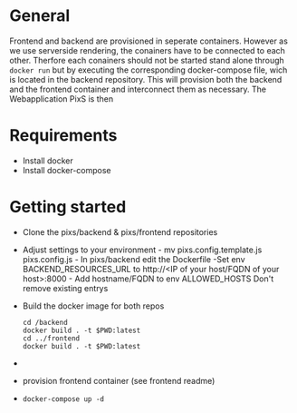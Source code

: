 # General
Frontend and backend are provisioned in seperate containers. However as we use serverside rendering, the conainers have to be connected to each other. Therfore each conainers should not be started stand alone through 
```docker run``` but by executing the corresponding docker-compose file, wich is located in the backend repository. This will provision both the backend and the frontend container and interconnect them as necessary.
The Webapplication PixS is then 

# Requirements
- Install docker
- Install docker-compose

# Getting started

- Clone the pixs/backend & pixs/frontend repositories
- Adjust settings to your environment
       - mv pixs.config.template.js pixs.config.js
       - In pixs/backend edit the Dockerfile
              -Set env BACKEND_RESOURCES_URL to 
              http://<IP of your host/FQDN of your host>:8000
              - Add hostname/FQDN to env ALLOWED_HOSTS
              Don't remove existing entrys
- Build the docker image for both repos
    ```shell
    cd /backend
    docker build . -t $PWD:latest
    cd ../frontend
    docker build . -t $PWD:latest
    ```

- 
- provision frontend container (see frontend readme)
-   ```shell
    docker-compose up -d
    ```
